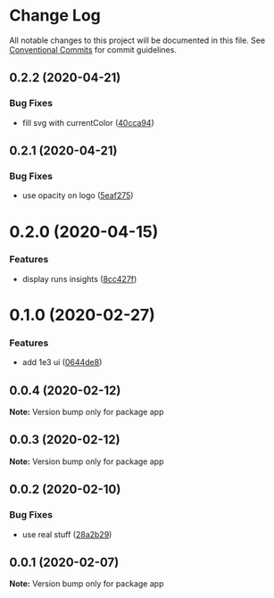 # Change Log

All notable changes to this project will be documented in this file.
See [Conventional Commits](https://conventionalcommits.org) for commit guidelines.

## 0.2.2 (2020-04-21)


### Bug Fixes

* fill svg with currentColor ([40cca94](https://github.com/rfoel/run/commit/40cca94b0fcb1788b91fe4e3b5028f1202b003ce))





## 0.2.1 (2020-04-21)


### Bug Fixes

* use opacity on logo ([5eaf275](https://github.com/rfoel/run/commit/5eaf27574e5d37e1e50f62dc280755b03f883db4))





# 0.2.0 (2020-04-15)


### Features

* display runs insights ([8cc427f](https://github.com/rfoel/run/commit/8cc427f10c7e7ec78fe7b1b652ea2d60413d1794))





# 0.1.0 (2020-02-27)


### Features

* add 1e3 ui ([0644de8](https://github.com/rfoel/run/commit/0644de8e99bf7b765a45b95ea7ab54c2a21b2575))





## 0.0.4 (2020-02-12)

**Note:** Version bump only for package app





## 0.0.3 (2020-02-12)

**Note:** Version bump only for package app





## 0.0.2 (2020-02-10)


### Bug Fixes

* use real stuff ([28a2b29](https://github.com/rfoel/run/commit/28a2b29df019435aa27d7373c151bf08c55bda97))





## 0.0.1 (2020-02-07)

**Note:** Version bump only for package app
